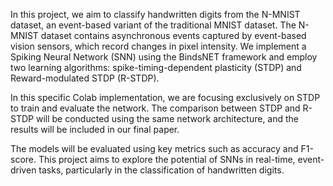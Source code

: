 In this project, we aim to classify handwritten digits from the N-MNIST dataset, an event-based variant of the traditional MNIST dataset. The N-MNIST dataset contains asynchronous events captured by event-based vision sensors, which record changes in pixel intensity. We implement a Spiking Neural Network (SNN) using the BindsNET framework and employ two learning algorithms: spike-timing-dependent plasticity (STDP) and Reward-modulated STDP (R-STDP).

In this specific Colab implementation, we are focusing exclusively on STDP to train and evaluate the network. The comparison between STDP and R-STDP will be conducted using the same network architecture, and the results will be included in our final paper.

The models will be evaluated using key metrics such as accuracy and F1-score. This project aims to explore the potential of SNNs in real-time, event-driven tasks, particularly in the classification of handwritten digits.
